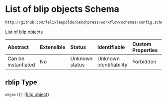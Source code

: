 # List of blip objects Schema

```txt
http://github.com/felixleopoldo/benchpress/workflow/schemas/config.schema.json#/properties/resources/properties/structure_learning_algorithms/properties/rblip
```

List of blip objects

| Abstract            | Extensible | Status         | Identifiable            | Custom Properties | Additional Properties | Access Restrictions | Defined In                                                       |
| :------------------ | :--------- | :------------- | :---------------------- | :---------------- | :-------------------- | :------------------ | :--------------------------------------------------------------- |
| Can be instantiated | No         | Unknown status | Unknown identifiability | Forbidden         | Allowed               | none                | [config.schema.json*](config.schema.json "open original schema") |

## rblip Type

`object[]` ([Blip object](config-definitions-blip-object.md))
